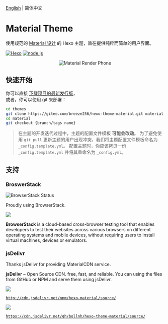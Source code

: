 [English](./README.md) | 简体中文

# Material Theme

使用规范的 [Material 设计](https://www.material.io/) 的 Hexo 主题，旨在提供纯粹而简单的用户界面。

<!-- Some badges are here. -->
<p>
<a href="https://hexo.io"><img alt="Hexo" src="https://img.shields.io/badge/hexo-3.0+-0e83cd.svg?style=flat-square"/></a>
<a href="https://nodejs.org/"><img alt="node.js" src="https://img.shields.io/badge/node.js-6.0%2B-43853d.svg?style=flat-square"/></a>
</p>

<!-- Material Phone. -->
<p align="center">
<img src="https://i.loli.net/2017/09/07/59b1367f76fdb.png" alt="Material Render Phone">
</p>

## 快速开始

你可以直接 [下载项目的最新发行版](https://gitee.com/breeze256/hexo-theme-material/releases)，  
或者，你可以使用 git 来部署：

```bash
cd themes
git clone https://gitee.com/breeze256/hexo-theme-material.git material
cd material
git checkout {branch/tags name}
```

> 在主题的开发迭代过程中，主题的配置文件模板 **可能会改动**。
> 为了避免使用 `git pull` 更新主题的用户出现冲突，我们将主题配置文件模板命名为 `_config.template.yml`。
> 配置主题时，你应该拷贝一份 `_config.template.yml` 并将其重命名为 `_config.yml`。

## 支持

### BroswerStack

![BrowserStack Status](https://www.browserstack.com/automate/badge.svg?badge_key=V1VkWmJMRjJqcHBjN1BIVFRlNzExM05XUk5hemcydEpZTHRBdGd5V244ST0tLTlvNklDT1NuVXFDaTh0RDBnQ3RCdXc9PQ==--c986c45d7c10a3264f46b414944d6393ba74ea22%)

Proudly using BrowserStack.

[![](https://i.loli.net/2017/09/27/59cbc16b0f8b4.png)](https://www.browserstack.com/)

**BrowserStack** is a cloud-based cross-browser testing tool that enables developers to test their websites across various browsers on different operating systems and mobile devices, without requiring users to install virtual machines, devices or emulators.

### jsDelivr

Thanks jsDelivr for providing MaterialCDN service.

**jsDelivr** – Open Source CDN. free, fast, and reliable. You can using the files from GitHub or NPM and serve them using jsDelivr.

[![](https://data.jsdelivr.com/v1/package/npm/hexo-material/badge)](https://www.jsdelivr.com/package/npm/hexo-material)

[`http://cdn.jsdelivr.net/npm/hexo-material/source/`](http://cdn.jsdelivr.net/npm/hexo-material/source/)

[![](https://data.jsdelivr.com/v1/package/gh/bollnh/hexo-theme-material/badge)](https://www.jsdelivr.com/package/gh/bollnh/hexo-theme-material)

[`https://cdn.jsdelivr.net/gh/bollnh/hexo-theme-material/source/`](https://cdn.jsdelivr.net/gh/bollnh/hexo-theme-material/source/)
